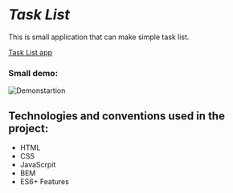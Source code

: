 # ***Task List***

This is small application that can make simple task list.


[Task List app](https://arkadiuszsulborski.github.io/Task-list/)

### Small demo:
![Demonstartion](https://media.giphy.com/media/EZPBVt3zezyLLaduFb/giphy.gif)

##  Technologies and conventions used in the project:

 - HTML
 - CSS
 - JavaScrpit
 - BEM
 - ES6+ Features
